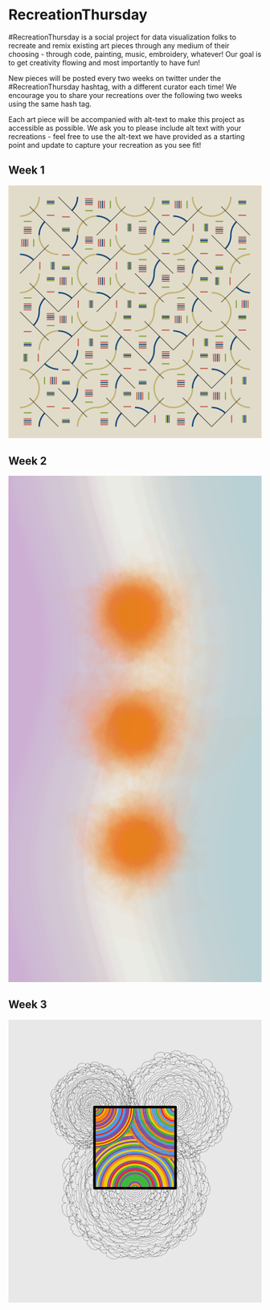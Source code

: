# RecreationThursday

#RecreationThursday is a social project for data visualization folks to recreate and remix existing art pieces through any medium of their choosing - through code, painting, music, embroidery, whatever! Our goal is to get creativity flowing and most importantly to have fun!

New pieces will be posted every two weeks on twitter under the #RecreationThursday hashtag, with a different curator each time! We encourage you to share your recreations over the following two weeks using the same hash tag.

Each art piece will be accompanied with alt-text to make this project as accessible as possible. We ask you to please include alt text with your recreations - feel free to use the alt-text we have provided as a starting point and update to capture your recreation as you see fit!

## Week 1

![](week01/final.png)

## Week 2

![](week02/final.png)

## Week 3

![](week03/final.png)
